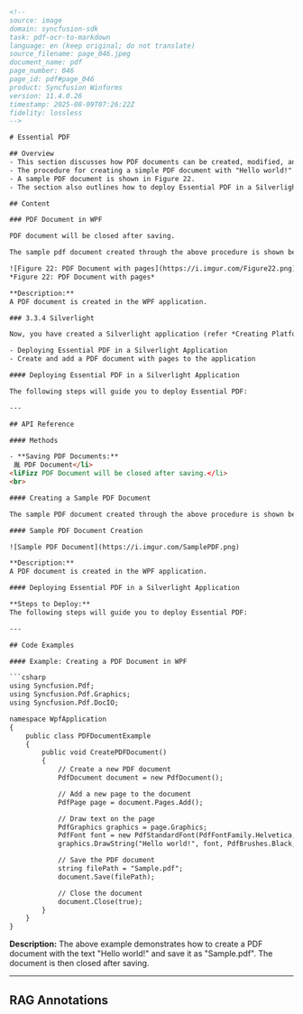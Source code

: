 ```html
<!-- 
source: image
domain: syncfusion-sdk
task: pdf-ocr-to-markdown
language: en (keep original; do not translate)
source_filename: page_046.jpeg
document_name: pdf
page_number: 046
page_id: pdf#page_046
product: Syncfusion Winforms
version: 11.4.0.26
timestamp: 2025-08-09T07:26:22Z
fidelity: lossless
-->

# Essential PDF

## Overview
- This section discusses how PDF documents can be created, modified, and viewed in a WPF application.
- The procedure for creating a simple PDF document with "Hello world!" content is demonstrated.
- A sample PDF document is shown in Figure 22.
- The section also outlines how to deploy Essential PDF in a Silverlight application.

## Content

### PDF Document in WPF

PDF document will be closed after saving.

The sample pdf document created through the above procedure is shown below.

![Figure 22: PDF Document with pages](https://i.imgur.com/Figure22.png)
*Figure 22: PDF Document with pages*

**Description:**
A PDF document is created in the WPF application.

### 3.3.4 Silverlight

Now, you have created a Silverlight application (refer *Creating Platform Application*). This section covers the following:

- Deploying Essential PDF in a Silverlight Application
- Create and add a PDF document with pages to the application

#### Deploying Essential PDF in a Silverlight Application

The following steps will guide you to deploy Essential PDF:

---

## API Reference

#### Methods

- **Saving PDF Documents:**
 胤 PDF Document</li>
<liFizz PDF Document will be closed after saving.</li>
<br>

#### Creating a Sample PDF Document

The sample PDF document created through the above procedure is shown below.

#### Sample PDF Document Creation

![Sample PDF Document](https://i.imgur.com/SamplePDF.png)

**Description:**
A PDF document is created in the WPF application.

#### Deploying Essential PDF in a Silverlight Application

**Steps to Deploy:**
The following steps will guide you to deploy Essential PDF:

---

## Code Examples

#### Example: Creating a PDF Document in WPF

```csharp
using Syncfusion.Pdf;
using Syncfusion.Pdf.Graphics;
using Syncfusion.Pdf.DocIO;

namespace WpfApplication
{
    public class PDFDocumentExample
    {
        public void CreatePDFDocument()
        {
            // Create a new PDF document
            PdfDocument document = new PdfDocument();

            // Add a new page to the document
            PdfPage page = document.Pages.Add();

            // Draw text on the page
            PdfGraphics graphics = page.Graphics;
            PdfFont font = new PdfStandardFont(PdfFontFamily.Helvetica, 20);
            graphics.DrawString("Hello world!", font, PdfBrushes.Black, new PointF(10, 10));

            // Save the PDF document
            string filePath = "Sample.pdf";
            document.Save(filePath);

            // Close the document
            document.Close(true);
        }
    }
}
```

**Description:**
The above example demonstrates how to create a PDF document with the text "Hello world!" and save it as "Sample.pdf". The document is then closed after saving.

---

## RAG Annotations
<!-- tags: [Syncfusion Winforms, Essential PDF, WPF, Silverlight] keywords: [PDF creation, WPF application, Silverlight application, PDF deployment] -->
```
